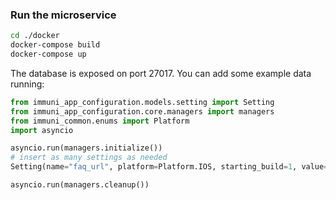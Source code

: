### Run the microservice

```bash
cd ./docker
docker-compose build
docker-compose up
```

The database is exposed on port 27017. You can add some example data running:
```python
from immuni_app_configuration.models.setting import Setting
from immuni_app_configuration.core.managers import managers
from immuni_common.enums import Platform
import asyncio

asyncio.run(managers.initialize())
# insert as many settings as needed
Setting(name="faq_url", platform=Platform.IOS, starting_build=1, value="https://faq.com").save()

asyncio.run(managers.cleanup())
```
